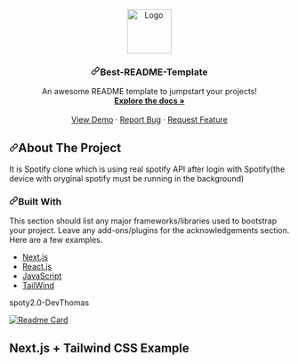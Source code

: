 
<article class="markdown-body entry-content container-lg" itemprop="text">
  
  
  
  <div align="center" dir="auto">
  <a href="https://github.com/othneildrew/Best-README-Template">
    <img src="/othneildrew/Best-README-Template/raw/master/images/logo.png" alt="Logo" width="80" height="80" style="max-width: 100%;">
  </a>
  <h3 align="center" dir="auto"><a id="user-content-best-readme-template" class="anchor" aria-hidden="true" href="#best-readme-template"><svg class="octicon octicon-link" viewBox="0 0 16 16" version="1.1" width="16" height="16" aria-hidden="true"><path fill-rule="evenodd" d="M7.775 3.275a.75.75 0 001.06 1.06l1.25-1.25a2 2 0 112.83 2.83l-2.5 2.5a2 2 0 01-2.83 0 .75.75 0 00-1.06 1.06 3.5 3.5 0 004.95 0l2.5-2.5a3.5 3.5 0 00-4.95-4.95l-1.25 1.25zm-4.69 9.64a2 2 0 010-2.83l2.5-2.5a2 2 0 012.83 0 .75.75 0 001.06-1.06 3.5 3.5 0 00-4.95 0l-2.5 2.5a3.5 3.5 0 004.95 4.95l1.25-1.25a.75.75 0 00-1.06-1.06l-1.25 1.25a2 2 0 01-2.83 0z"></path></svg></a>Best-README-Template</h3>
  <p align="center" dir="auto">
    An awesome README template to jumpstart your projects!
    <br>
    <a href="https://github.com/othneildrew/Best-README-Template"><strong>Explore the docs »</strong></a>
    <br>
    <br>
    <a href="https://github.com/othneildrew/Best-README-Template">View Demo</a>
    ·
    <a href="https://github.com/othneildrew/Best-README-Template/issues">Report Bug</a>
    ·
    <a href="https://github.com/othneildrew/Best-README-Template/issues">Request Feature</a>
  </p>
</div>
  
  
  <h2 dir="auto"><a id="user-content-about-the-project" class="anchor" aria-hidden="true" href="#about-the-project"><svg class="octicon octicon-link" viewBox="0 0 16 16" version="1.1" width="16" height="16" aria-hidden="true"><path fill-rule="evenodd" d="M7.775 3.275a.75.75 0 001.06 1.06l1.25-1.25a2 2 0 112.83 2.83l-2.5 2.5a2 2 0 01-2.83 0 .75.75 0 00-1.06 1.06 3.5 3.5 0 004.95 0l2.5-2.5a3.5 3.5 0 00-4.95-4.95l-1.25 1.25zm-4.69 9.64a2 2 0 010-2.83l2.5-2.5a2 2 0 012.83 0 .75.75 0 001.06-1.06 3.5 3.5 0 00-4.95 0l-2.5 2.5a3.5 3.5 0 004.95 4.95l1.25-1.25a.75.75 0 00-1.06-1.06l-1.25 1.25a2 2 0 01-2.83 0z"></path></svg></a>About The Project</h2>
  
  It is Spotify clone which is using real spotify API after login with Spotify(the device with oryginal spotify must be running in the background) 

  
  <h3 dir="auto"><a id="user-content-built-with" class="anchor" aria-hidden="true" href="#built-with"><svg class="octicon octicon-link" viewBox="0 0 16 16" version="1.1" width="16" height="16" aria-hidden="true"><path fill-rule="evenodd" d="M7.775 3.275a.75.75 0 001.06 1.06l1.25-1.25a2 2 0 112.83 2.83l-2.5 2.5a2 2 0 01-2.83 0 .75.75 0 00-1.06 1.06 3.5 3.5 0 004.95 0l2.5-2.5a3.5 3.5 0 00-4.95-4.95l-1.25 1.25zm-4.69 9.64a2 2 0 010-2.83l2.5-2.5a2 2 0 012.83 0 .75.75 0 001.06-1.06 3.5 3.5 0 00-4.95 0l-2.5 2.5a3.5 3.5 0 004.95 4.95l1.25-1.25a.75.75 0 00-1.06-1.06l-1.25 1.25a2 2 0 01-2.83 0z"></path></svg></a>Built With</h3>
  
  <p dir="auto">This section should list any major frameworks/libraries used to bootstrap your project. Leave any add-ons/plugins for the acknowledgements section. Here are a few examples.</p>
  
  <ul dir="auto">
<li><a href="https://nextjs.org/" rel="nofollow">Next.js</a></li>
<li><a href="https://reactjs.org/" rel="nofollow">React.js</a></li>
<li><a href="https://vuejs.org/" rel="nofollow">JavaScript</a></li>
<li><a href="https://angular.io/" rel="nofollow">TailWind</a></li>

</ul>
  

spoty2.0-DevThomas


[![Readme Card](https://github-readme-stats.vercel.app/api/pin/?username=fremen1990&repo=github-readme-stats)](https://github.com/anuraghazra/github-readme-stats)




# Next.js + Tailwind CSS Example

</article
